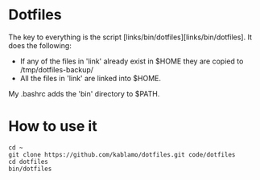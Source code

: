 Dotfiles
========

The key to everything is the script [links/bin/dotfiles][links/bin/dotfiles].
It does the following:

* If any of the files in 'link' already exist in $HOME they are copied to /tmp/dotfiles-backup/
* All the files in 'link' are linked into $HOME.

My .bashrc adds the 'bin' directory to $PATH.


How to use it
=============

    cd ~
    git clone https://github.com/kablamo/dotfiles.git code/dotfiles
    cd dotfiles
    bin/dotfiles

